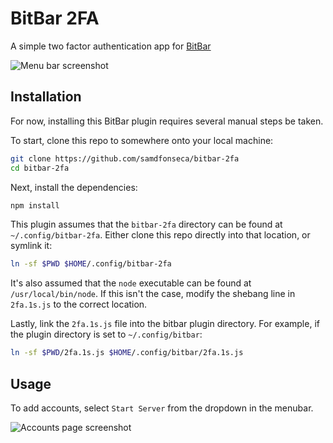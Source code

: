 # BitBar 2FA

A simple two factor authentication app for [BitBar](https://github.com/matryer/bitbar)

![Menu bar screenshot](https://photos-5.dropbox.com/t/2/AABjerjWjkX-mDI3349WZj0soFCnXWczX0SjnexHpMcGjg/12/588073698/png/32x32/3/1484622000/0/2/Screenshot%202017-01-16%2017.49.11.png/EMvfk94EGEYgAigC/cwUVDpWtJ9Z6OYx3lg1Vb99emDyF7Blx3pLmI9j6uEM?size_mode=3&dl=0&size=2048x1536)

## Installation

For now, installing this BitBar plugin requires several manual steps be taken.  

To start, clone this repo to somewhere onto your local machine:

```bash
git clone https://github.com/samdfonseca/bitbar-2fa
cd bitbar-2fa
```

Next, install the dependencies:  

```bash
npm install
```

This plugin assumes that the `bitbar-2fa` directory can be found at `~/.config/bitbar-2fa`. Either clone this repo directly into that location, or symlink it:  

```bash
ln -sf $PWD $HOME/.config/bitbar-2fa
```

It's also assumed that the `node` executable can be found at `/usr/local/bin/node`. If this isn't the case, modify the shebang line in `2fa.1s.js` to the correct location.

Lastly, link the `2fa.1s.js` file into the bitbar plugin directory. For example, if the plugin directory is set to `~/.config/bitbar`:

```bash
ln -sf $PWD/2fa.1s.js $HOME/.config/bitbar/2fa.1s.js
```

## Usage

To add accounts, select `Start Server` from the dropdown in the menubar.

![Accounts page screenshot](https://photos-1.dropbox.com/t/2/AADfvlennf9R-FntGohsQrf6Mvsca4aroQviNpZPRdCqlw/12/588073698/png/32x32/3/1484625600/0/2/Screenshot%202017-01-16%2018.15.54.png/EMvfk94EGEggAigC/cShHLCvIPqvV_GgyPhr7eURz8_TeQPgt5E-GYb5fdQA?size_mode=3&dl=0&size=2048x1536)
